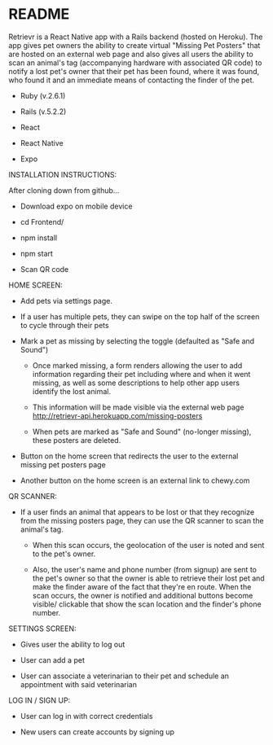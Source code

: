 # README

Retrievr is a React Native app with a Rails backend (hosted on Heroku). The app gives pet owners the ability to create virtual "Missing Pet Posters" that are hosted on an external web page and also gives all users the ability to scan an animal's tag (accompanying hardware with associated QR code) to notify a lost pet's owner that their pet has been found, where it was found, who found it and an immediate means of contacting the finder of the pet.

* Ruby (v.2.6.1)

* Rails (v.5.2.2)

* React

* React Native

* Expo

INSTALLATION INSTRUCTIONS:

After cloning down from github...

* Download expo on mobile device

* cd Frontend/

* npm install     

* npm start

* Scan QR code

HOME SCREEN:

* Add pets via settings page.

* If a user has multiple pets, they can swipe on the top half of the screen to cycle through their pets

* Mark a pet as missing by selecting the toggle (defaulted as "Safe and Sound")

  * Once marked missing, a form renders allowing the user to add information regarding their pet including where and when it went missing, as well as some descriptions to help other app users identify the lost animal.

  * This information will be made visible via the external web page http://retrievr-api.herokuapp.com/missing-posters

  * When pets are marked as "Safe and Sound" (no-longer missing), these posters are deleted.

* Button on the home screen that redirects the user to the external missing pet posters page

* Another button on the home screen is an external link to chewy.com

QR SCANNER:

* If a user finds an animal that appears to be lost or that they recognize from the missing posters page, they can use the QR scanner to scan the animal's tag.

  * When this scan occurs, the geolocation of the user is noted and sent to the pet's owner.

  * Also, the user's name and phone number (from signup) are sent to the pet's owner so that the owner is able to retrieve their lost pet and make the finder aware of the fact that they're en route. When the scan occurs, the owner is notified and additional buttons become visible/ clickable that show the scan location and the finder's phone number.

SETTINGS SCREEN:

* Gives user the ability to log out

* User can add a pet

* User can associate a veterinarian to their pet and schedule an appointment with said veterinarian

LOG IN / SIGN UP:

* User can log in with correct credentials

* New users can create accounts by signing up   
